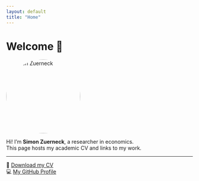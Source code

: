 ```yaml
---
layout: default
title: "Home"
---
```


# Welcome 👋

<img src="assets/me.jpg" alt="Simon Zuerneck" width="200" style="border-radius:50%;">

Hi! I’m **Simon Zuerneck**, a researcher in economics.  
This page hosts my academic CV and links to my work.

---

📄 [Download my CV](assets/Simon-Zuerneck-CV.pdf)  
💻 [My GitHub Profile](https://github.com/YOURUSERNAME)

